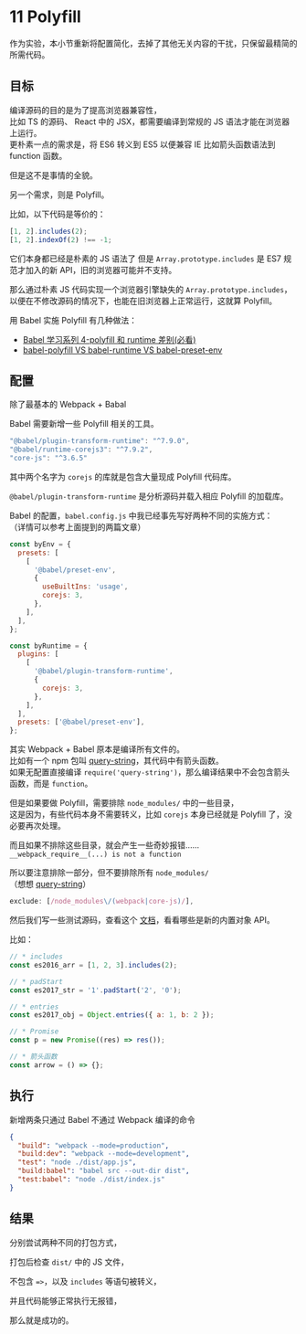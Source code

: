 # 11 Polyfill

作为实验，本小节重新将配置简化，去掉了其他无关内容的干扰，只保留最精简的所需代码。

## 目标

编译源码的目的是为了提高浏览器兼容性，  
比如 TS 的源码、 React 中的 JSX，都需要编译到常规的 JS 语法才能在浏览器上运行。  
更朴素一点的需求是，将 ES6 转义到 ES5 以便兼容 IE 比如箭头函数语法到 function 函数。

但是这不是事情的全貌。

另一个需求，则是 Polyfill。

比如，以下代码是等价的：

```js
[1, 2].includes(2);
[1, 2].indexOf(2) !== -1;
```

它们本身都已经是朴素的 JS 语法了
但是 `Array.prototype.includes` 是 ES7 规范才加入的新 API，旧的浏览器可能并不支持。

那么通过朴素 JS 代码实现一个浏览器引擎缺失的 `Array.prototype.includes`，以便在不修改源码的情况下，也能在旧浏览器上正常运行，这就算 Polyfill。

用 Babel 实施 Polyfill 有几种做法：

- [Babel 学习系列 4-polyfill 和 runtime 差别(必看)](https://zhuanlan.zhihu.com/p/58624930)
- [babel-polyfill VS babel-runtime VS babel-preset-env](https://juejin.im/post/5aefe0a6f265da0b9e64fa54)

## 配置

除了最基本的 Webpack + Babal

Babel 需要新增一些 Polyfill 相关的工具。

```js
"@babel/plugin-transform-runtime": "^7.9.0",
"@babel/runtime-corejs3": "^7.9.2",
"core-js": "^3.6.5"
```

其中两个名字为 `corejs` 的库就是包含大量现成 Polyfill 代码库。

`@babel/plugin-transform-runtime` 是分析源码并载入相应 Polyfill 的加载库。

Babel 的配置，`babel.config.js` 中我已经事先写好两种不同的实施方式：  
（详情可以参考上面提到的两篇文章）

```js
const byEnv = {
  presets: [
    [
      '@babel/preset-env',
      {
        useBuiltIns: 'usage',
        corejs: 3,
      },
    ],
  ],
};

const byRuntime = {
  plugins: [
    [
      '@babel/plugin-transform-runtime',
      {
        corejs: 3,
      },
    ],
  ],
  presets: ['@babel/preset-env'],
};
```

其实 Webpack + Babel 原本是编译所有文件的。  
比如有一个 npm 包叫 [query-string](https://unpkg.com/query-string)，其代码中有箭头函数。  
如果无配置直接编译 `require('query-string')`，那么编译结果中不会包含箭头函数，而是 `function`。

但是如果要做 Polyfill，需要排除 `node_modules/` 中的一些目录，  
这是因为，有些代码本身不需要转义，比如 `corejs` 本身已经就是 Polyfill 了，没必要再次处理。

而且如果不排除这些目录，就会产生一些奇妙报错……  
`__webpack_require__(...) is not a function`

所以要注意排除一部分，但不要排除所有 `node_modules/`  
（想想 [query-string](https://unpkg.com/query-string)）

```js
exclude: [/node_modules\/(webpack|core-js)/],
```

然后我们写一些测试源码，查看这个 [文档](https://github.com/inexorabletash/polyfill)，看看哪些是新的内置对象 API。

比如：

```js
// * includes
const es2016_arr = [1, 2, 3].includes(2);

// * padStart
const es2017_str = '1'.padStart('2', '0');

// * entries
const es2017_obj = Object.entries({ a: 1, b: 2 });

// * Promise
const p = new Promise((res) => res());

// * 箭头函数
const arrow = () => {};
```

## 执行

新增两条只通过 Babel 不通过 Webpack 编译的命令

```json
{
  "build": "webpack --mode=production",
  "build:dev": "webpack --mode=development",
  "test": "node ./dist/app.js",
  "build:babel": "babel src --out-dir dist",
  "test:babel": "node ./dist/index.js"
}
```

## 结果

分别尝试两种不同的打包方式，

打包后检查 `dist/` 中的 JS 文件，

不包含 `=>`，以及 `includes` 等语句被转义，

并且代码能够正常执行无报错，

那么就是成功的。
